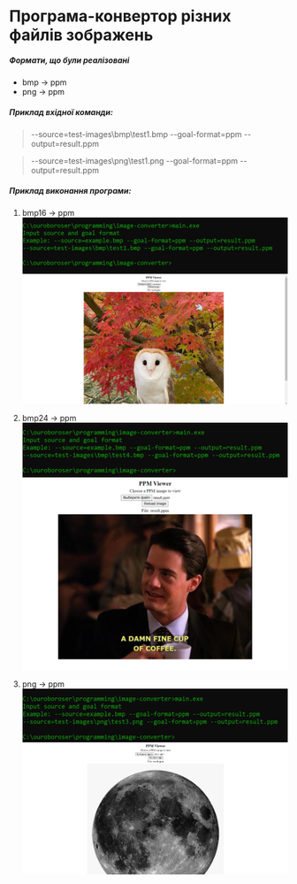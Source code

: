 # Програма-конвертор різних файлів зображень

##### Формати, що були реалізовані
* bmp -> ppm
* png -> ppm

##### Приклад вхідної команди:
> --source=test-images\bmp\test1.bmp --goal-format=ppm --output=result.ppm

> --source=test-images\png\test1.png --goal-format=ppm --output=result.ppm

##### Приклад виконання програми:
1. bmp16 -> ppm
![приклад роботи](Images/1.png)
![приклад роботи](Images/2.png)

2. bmp24 -> ppm
![приклад роботи](Images/3.png)
![приклад роботи](Images/4.png)

2. png -> ppm
![приклад роботи](Images/5.png)
![приклад роботи](Images/6.png)